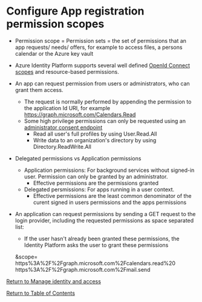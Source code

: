 # Configure App registration permission scopes

* Permission scope = Permission sets = the set of permissions that an app requests/ needs/ offers, for example to access files, a persons calendar or the Azure key vault
* Azure Identity Platform supports several well defined [OpenId Connect scopes](https://docs.microsoft.com/en-us/azure/active-directory/develop/v2-permissions-and-consent#openid-connect-scopes) and resource-based permissions.
* An app can request permission from users or administrators, who can grant them access.
   * The request is normally performed by appending the permission to the application Id URI, for example https://graph.microsoft.com/Calendars.Read
   * Some high privilege permissions can only be requested using an [administrator consent endpoint](https://docs.microsoft.com/en-us/azure/active-directory/develop/v2-permissions-and-consent#admin-restricted-permissions)
      * Read all user's full profiles by using User.Read.All
      * Write data to an organization's directory by using Directory.ReadWrite.All
* Delegated permissions vs Application permissions
   * Application permissions: For background services without signed-in user. Permission can only be granted by an administrator.
      * Effective permissions are the permissions granted
   * Delegated persmissions: For apps running in a user context.
      * Effective permissions are the least common denominator of the curent signed in users permissions and the apps permissions
* An application can request permissions by sending a GET request to the login provider, including the requested permissions as space separated list:
   * If the user hasn't already been granted these permissions, the Identity Platform asks the user to grant these permissions

    &scope=
	https%3A%2F%2Fgraph.microsoft.com%2Fcalendars.read%20
	https%3A%2F%2Fgraph.microsoft.com%2Fmail.send


[Return to Manage identity and access](README.md)

[Return to Table of Contents](../README.md)